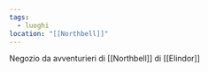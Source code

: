 ```yaml
---
tags:
  - luoghi
location: "[[Northbell]]"
---
```

Negozio da avventurieri di [[Northbell]] di [[Elindor]] 